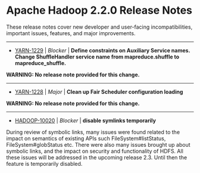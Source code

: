 
<!---
# Licensed to the Apache Software Foundation (ASF) under one
# or more contributor license agreements.  See the NOTICE file
# distributed with this work for additional information
# regarding copyright ownership.  The ASF licenses this file
# to you under the Apache License, Version 2.0 (the
# "License"); you may not use this file except in compliance
# with the License.  You may obtain a copy of the License at
#
#     http://www.apache.org/licenses/LICENSE-2.0
#
# Unless required by applicable law or agreed to in writing, software
# distributed under the License is distributed on an "AS IS" BASIS,
# WITHOUT WARRANTIES OR CONDITIONS OF ANY KIND, either express or implied.
# See the License for the specific language governing permissions and
# limitations under the License.
-->
# Apache Hadoop  2.2.0 Release Notes

These release notes cover new developer and user-facing incompatibilities, important issues, features, and major improvements.


---

* [YARN-1229](https://issues.apache.org/jira/browse/YARN-1229) | *Blocker* | **Define constraints on Auxiliary Service names. Change ShuffleHandler service name from mapreduce.shuffle to mapreduce\_shuffle.**

**WARNING: No release note provided for this change.**


---

* [YARN-1228](https://issues.apache.org/jira/browse/YARN-1228) | *Major* | **Clean up Fair Scheduler configuration loading**

**WARNING: No release note provided for this change.**


---

* [HADOOP-10020](https://issues.apache.org/jira/browse/HADOOP-10020) | *Blocker* | **disable symlinks temporarily**

During review of symbolic links, many issues were found related to the impact on semantics of existing APIs such FileSystem#listStatus, FileSystem#globStatus etc. There were also many issues brought up about symbolic links, and the impact on security and functionality of HDFS. All these issues will be addressed in the upcoming release 2.3. Until then the feature is temporarily disabled.



